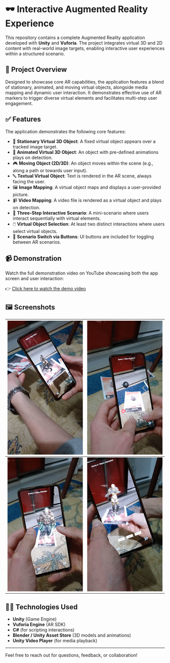# 🕶️ Interactive Augmented Reality Experience

This repository contains a complete Augmented Reality application developed with **Unity** and **Vuforia**. The project integrates virtual 3D and 2D content with real-world image targets, enabling interactive user experiences within a structured scenario.

## 🎯 Project Overview

Designed to showcase core AR capabilities, the application features a blend of stationary, animated, and moving virtual objects, alongside media mapping and dynamic user interaction. It demonstrates effective use of AR markers to trigger diverse virtual elements and facilitates multi-step user engagement.

## ✅ Features

The application demonstrates the following core features:

- 🧱 **Stationary Virtual 3D Object**: A fixed virtual object appears over a tracked image target.
- 🕺 **Animated Virtual 3D Object**: An object with pre-defined animations plays on detection.
- 🎮 **Moving Object (2D/3D)**: An object moves within the scene (e.g., along a path or towards user input).
- 🔤 **Textual Virtual Object**: Text is rendered in the AR scene, always facing the user.
- 🖼️ **Image Mapping**: A virtual object maps and displays a user-provided picture.
- 📹 **Video Mapping**: A video file is rendered as a virtual object and plays on detection.
- 🧩 **Three-Step Interactive Scenario**: A mini-scenario where users interact sequentially with virtual elements.
- 🖱️ **Virtual Object Selection**: At least two distinct interactions where users select virtual objects.
- 📲 **Scenario Switch via Buttons**: UI buttons are included for toggling between AR scenarios.

## 📹 Demonstration

Watch the full demonstration video on YouTube showcasing both the app screen and user interaction:

👉 [Click here to watch the demo video](https://www.youtube.com/watch?v=pU4QrcUt0yE)

## 🖼️ Screenshots

| ![Scene 1 Screenshot](https://github.com/ebylmz/interactive-ar-experience/blob/main/images/scene1.png) | ![Scene 2 Screenshot](https://github.com/ebylmz/interactive-ar-experience/blob/main/images/scene2.png) |
|---------|---------|
| ![Scene 3 Screenshot](https://github.com/ebylmz/interactive-ar-experience/blob/main/images/scene3.png) | ![Scene 4 Screenshot](https://github.com/ebylmz/interactive-ar-experience/blob/main/images/scene4.png) |

## 🧑‍💻 Technologies Used

- **Unity** (Game Engine)
- **Vuforia Engine** (AR SDK)
- **C#** (for scripting interactions)
- **Blender / Unity Asset Store** (3D models and animations)
- **Unity Video Player** (for media playback)

---

Feel free to reach out for questions, feedback, or collaboration!
